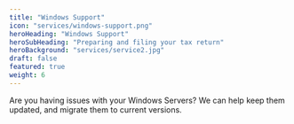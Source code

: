 ```yaml
---
title: "Windows Support"
icon: "services/windows-support.png"
heroHeading: "Windows Support"
heroSubHeading: "Preparing and filing your tax return"
heroBackground: "services/service2.jpg"
draft: false
featured: true
weight: 6
---
```


Are you having issues with your Windows Servers? We can help keep them updated, and migrate them to current versions.
